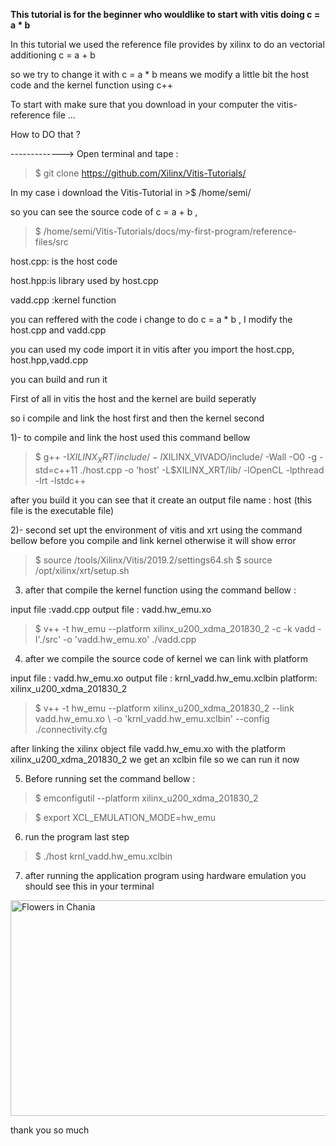 
<b> This tutorial is for the beginner who wouldlike to start with vitis doing c = a * b </b>

In this tutorial we used the reference file provides by xilinx to do an vectorial additioning c = a + b 


so we try to change it with c = a * b 
 means we modify a little bit the host code and the kernel function using c++
 
 
 To start with make sure that you download in your computer the vitis-reference file ...
 
How to DO that ?


-------------> Open terminal and tape : 

> $ git clone https://github.com/Xilinx/Vitis-Tutorials/


In my case i download the Vitis-Tutorial in >$ /home/semi/

so you can see the source code of c = a + b , 

>$ /home/semi/Vitis-Tutorials/docs/my-first-program/reference-files/src


host.cpp: is the host code

host.hpp:is library used by host.cpp

vadd.cpp :kernel function


you can reffered with the code i change to do c = a * b , I modify the host.cpp and vadd.cpp


you can used my code import it in vitis after you import the host.cpp, host.hpp,vadd.cpp


you can build and run it 



First of all in vitis the host and the kernel are build seperatly 


so i compile and link the host first and then the kernel second 




1)- to compile and link the host used this command bellow 

> $ g++ -I$XILINX_XRT/include/ -I$XILINX_VIVADO/include/ -Wall -O0 -g -std=c++11 ./host.cpp  -o 'host'  -L$XILINX_XRT/lib/ -lOpenCL -lpthread -lrt -lstdc++


after you build it you can see that it create an output file name : host (this file is the executable file)


2)- second set upt the environment of vitis and xrt using the command bellow before you compile and link kernel otherwise it will show error

> $ source /tools/Xilinx/Vitis/2019.2/settings64.sh
> $ source /opt/xilinx/xrt/setup.sh

3) after that compile the kernel function using the command bellow :

input file :vadd.cpp
output file : vadd.hw_emu.xo

> $ v++ -t hw_emu --platform xilinx_u200_xdma_201830_2 -c -k vadd -I'./src' -o 'vadd.hw_emu.xo' ./vadd.cpp


4) after we compile the source code of kernel we can link with platform

input file : vadd.hw_emu.xo
output file : krnl_vadd.hw_emu.xclbin
platform: xilinx_u200_xdma_201830_2

> $ v++ -t hw_emu --platform xilinx_u200_xdma_201830_2 --link vadd.hw_emu.xo \ -o 'krnl_vadd.hw_emu.xclbin' --config ./connectivity.cfg


after linking the xilinx object file vadd.hw_emu.xo with the platform xilinx_u200_xdma_201830_2 we get an xclbin file so we can run it now 


5) Before running set the command bellow :

> $ emconfigutil --platform xilinx_u200_xdma_201830_2

> $ export XCL_EMULATION_MODE=hw_emu 

6) run the program last step 

> $ ./host krnl_vadd.hw_emu.xclbin

7) after running the application program using hardware emulation you should see this in your terminal 


<img src="img_chania.jpg" alt="Flowers in Chania" width="700" height="345">






thank you so much 








